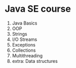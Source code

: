 # Java SE course
1. Java Basics
2. OOP
3. Strings
4. I/O Streams
5. Exceptions
6. Collections
7. Multithreading
8. extra: Data structures
